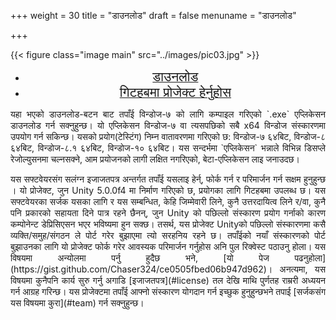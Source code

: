 +++
weight = 30
title = "डाउनलोड"
draft = false
menuname = "डाउनलोड"

+++

{{< figure class="image main" src="../images/pic03.jpg" >}}
<div style="text-align: center;">
	<ul class="actions">
		<li><a href="https://raw.githubusercontent.com/siddhantrimal/VTBT/master/download/VTBT.zip" class="button" rel="follow" download=""><span style=" letter-spacing: 0em; font-size:1.5em;" >डाउनलोड</span></a></li>
		<li><a href="https://github.com/siddhantrimal/VTBT/tree/master/project" class="button special" rel="follow"><span style=" letter-spacing: 0em; font-size:1.5em;" ><i class="icon fa-github"></i>गिटहबमा प्रोजेक्ट हेर्नुहोस​</span></a></li>
	</ul>
</div>
<p style="text-align: justify;">
यहा भ​एको डाउनलोड-बटन बाट तपाँई विन्डोज-७ को लागि कम्पाइल गरिएको `.exe` एप्लिकेसन डाउनलोड गर्न सक्नुहुन्छ​। यो एप्लिकेसन विन्डोज-७ वा त्यसपछिको सबै x64 विन्डोज संस्कारणमा उपयोग गर्न सकिन्छ​। यसको प्रयोग(टेस्टिंग​) निम्न वातावरणमा गरिएको छ​: विन्डोज-७ ६४बिट​, विन्डोज-८ ६४बिट, विन्डोज-८.१ ६४बिट, विन्डोज-१० ६४बिट। यस सन्दर्भमा `एप्लिकेसन` भन्नाले विभिन्न डिसप्ले रेजोल्युसनमा चल्नसक्ने, आम प्रयोजनको लागी लक्षित नगरिएको, बेटा-एप्लिकेसन लाइ जनाउदछ​।
</p>
<p style="text-align: justify;">
यस सफ्टवेयरसंग सलंग्न इजाजतपत्र अन्तर्गत तपाँई यसलाइ हेर्न्, फोर्क गर्न र परिमार्जन गर्न सक्षम हुनुहुन्छ​। यो प्रोजेक्ट​, जुन Unity 5.0.0f4 मा निर्माण गरिएको छ​, प्रयोगका लागि गिटहबमा उपलब्ध छ​। यस सफ्टवेयरका सर्जक यसका लागि र यस सम्बन्धित​, केहि जिम्मेवारी लिने, कुनै उत्तरदायित्व लिने र​/वा, कुनै पनि प्रकारको सहायता दिने पात्र रहने छैनन्, जुन Unity को पछिल्लो संस्कारण प्रयोग गर्नाको कारण कम्पोनेन्ट डेप्रिसिएसन भ​एर भविष्यमा हुन सक्छ​। तसर्थ​, यस प्रोजेक्ट Unityको पछिल्लो संस्कारणमा कसै व्यक्ति/समुह​/संगठन ले पोर्ट गरेर बुझाएमा त्यो सरहनिय रहने छ​। तपाँईको नयाँ संस्कारणको पोर्ट बुझाउनका लागि यो प्रोजेक्ट फोर्क गरेर आवस्यक परिमार्जन गर्नुहोस अनि पुल रिक्वेस्ट पठाउनु होला। यस विषयमा अन्योलमा पर्नु हुदैछ भने, [यो पेज पढनुहोला](https://gist.github.com/Chaser324/ce0505fbed06b947d962)। अनत्यमा, यस विषयमा कुनैपनि कार्य सुरु गर्नु अगाडि [इजाजतपत्र](#license) तल देखि माथि पुर्णतह राम्ररी अध्ययन गर्न आग्रह गरिन्छ​। यस प्रोजेक्टमा तपाँई आफ्नो संस्कारण योगदान गर्न इच्छुक हुनुहुन्छभने तपाई [सर्जकसंग यस विषयमा कुरा](#team) गर्न सक्नुहुन्छ​।
</p>